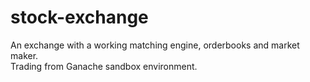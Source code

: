 # stock-exchange

An exchange with a working matching engine, orderbooks and market maker.  
Trading from Ganache sandbox environment.